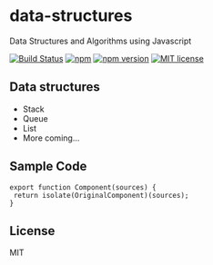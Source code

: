 # data-structures
Data Structures and Algorithms using Javascript

[![Build Status](https://travis-ci.org/rajasegar/data-structures.svg?branch=master)](https://travis-ci.org/rajasegar/data-structures) [![npm](https://img.shields.io/npm/dm/nodejs-data-structures.svg)](https://www.npmjs.com/package/nodejs-data-structures)  [![npm version](http://img.shields.io/npm/v/nodejs-data-structures.svg?style=flat)](https://npmjs.org/package/nodejs-data-structures "View this project on npm")
[![MIT license](http://img.shields.io/badge/license-MIT-brightgreen.svg)](http://opensource.org/licenses/MIT)

## Data structures
* Stack
* Queue
* List
* More coming...

## Sample Code 
`export function Component(sources) {`<br/>
` return isolate(OriginalComponent)(sources);`<br /> 
`}`

## License
MIT
